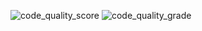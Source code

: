 ![code_quality_score](https://api.codiga.io/project/33036/score/svg)
![code_quality_grade](https://api.codiga.io/project/33036/status/svg)
